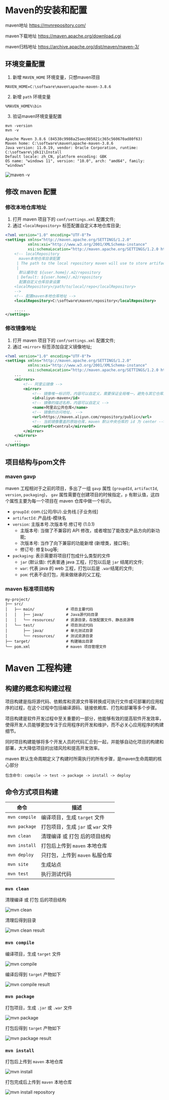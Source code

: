 # Maven的安装和配置

maven地址
https://mvnrepository.com/

maven下载地址
https://maven.apache.org/download.cgi

maven归档地址
https://archive.apache.org/dist/maven/maven-3/

## 环境变量配置

1. 新增 `MAVEN_HOME` 环境变量，只想maven项目

```text
MAVEN_HOME=C:\software\maven\apache-maven-3.8.6
```

2. 新增 `path` 环境变量

```text
%MAVEN_HOME%\bin
```

3. 验证maven环境变量配置

```text
mvn -version
mvn -v

Apache Maven 3.8.6 (84538c9988a25aec085021c365c560670ad80f63)
Maven home: C:\software\maven\apache-maven-3.8.6
Java version: 11.0.19, vendor: Oracle Corporation, runtime: C:\software\jdk11\Install
Default locale: zh_CN, platform encoding: GBK
OS name: "windows 11", version: "10.0", arch: "amd64", family: "windows"
```

![maven -v](./imgs/maven-version.png)

## 修改 maven 配置

### 修改本地仓库地址

1. 打开 maven 项目下的 `conf/settings.xml` 配置文件;
2. 通过 `<localRepository>` 标签配置自定义本地仓库目录;

```xml
<?xml version="1.0" encoding="UTF-8"?>
<settings xmlns="http://maven.apache.org/SETTINGS/1.2.0"
          xmlns:xsi="http://www.w3.org/2001/XMLSchema-instance"
          xsi:schemaLocation="http://maven.apache.org/SETTINGS/1.2.0 https://maven.apache.org/xsd/settings-1.2.0.xsd">
    <!-- localRepository
      maven本地仓库目录配置
     | The path to the local repository maven will use to store artifacts.
     |
      默认缓存在 ${user.home}/.m2/repository
     | Default: ${user.home}/.m2/repository
      配置自定义仓库目录设置
    <localRepository>/path/to/local/repo</localRepository>
    -->
    <!-- 配置maven本地仓库地址 -->
    <localRepository>C:\software\maven\repository</localRepository>

    .....
</settings>
```

### 修改镜像地址

1. 打开 maven 项目下的 `conf/settings.xml` 配置文件;
2. 通过 `<mirror>` 标签添加自定义镜像地址;

```xml
<?xml version="1.0" encoding="UTF-8"?>
<settings xmlns="http://maven.apache.org/SETTINGS/1.2.0"
          xmlns:xsi="http://www.w3.org/2001/XMLSchema-instance"
          xsi:schemaLocation="http://maven.apache.org/SETTINGS/1.2.0 https://maven.apache.org/xsd/settings-1.2.0.xsd">
    ...
    <mirrors>
        <!-- 阿里云镜像 -->
        <mirror>
            <!-- 镜像唯一标识符，内容可以自定义，需要保证全局唯一，避免与其它仓库的id重复 -->
            <id>aliyun-maven</id>
            <!-- 镜像的描述名称，内容可以自定义 -->
            <name>阿里云公共仓库</name>
            <!-- 镜像的访问地址， -->
            <url>https://maven.aliyun.com/repository/public</url>
            <!-- 当前镜像覆盖的原始仓库，maven 默认中央仓库的 id 为 center -->
            <mirrorOf>central</mirrorOf>
        </mirror>
    </mirrors>
    ...
</settings>
```

## 项目结构与pom文件

### maven gavp

maven 工程相对于之前的项目，多出了一组 `gavp` 属性 (`groupdId`, `artifactId`, `version`, `packaging`)， `gav`
属性需要在创建项目的时候指定，`p` 有默认值，这四个属性主要为每一个项目在 maven 仓库中做一个标识。

- `groupId`: com.{公司/BU}.业务线.[子业务线]
- `artifactId`: 产品线-模块名
- `version`: 主版本号.次版本号.修订号 (1.0.1)
    - 主版本号: 当做了不兼容的 API 修改，或者增加了能改变产品方向的新功能;
    - 次版本号: 当作了向下兼容的功能新增 (新增类，接口等);
    - 修订号: 修复bug等;
- `packaging`: 表示需要将项目打包成什么类型的文件
    - `jar` (默认值): 代表普通 java 工程，打包以后是 `jar` 结尾的文件;
    - `war`: 代表 java 的 web 工程，打包以后是 `.war`结尾的文件;
    - `pom`: 代表不会打包，用来做继承的父工程;

### maven 标准项目结构

```text
my-project/
├── src/
│   ├── main/              # 项目主要代码
│   │   ├── java/          # Java源代码目录
│   │   └── resources/     # 资源目录，存放配置文件、静态资源等
│   └── test/              # 项目测试代码
│       ├── java/          # 单元测试目录
│       └── resources/     # 测试资源目录
├── target/                # 构建输出目录
└── pom.xml                # maven 项目管理文件
```

# Maven 工程构建

## 构建的概念和构建过程

项目构建是指将源代码、依赖库和资源文件等转换成可执行文件或可部署的应用程序的过程，在这个过程中包括编译源码、链接依赖库、打包和部署等多个步骤。

项目构建是软件开发过程中至关重要的一部分，他能够有效的提高软件开发效率，使得开发人员能够更加专注于应用程序的开发和维护，而不必关心应用程序的构建细节。

同时项目构建能够将多个开发人员的代码汇合到一起，并能够自动化项目的构建和部署，大大降低项目的出错风险和提高开发效率。

maven 默认生命周期定义了构建时所需执行的所有步骤，是maven生命周期的核心部分

```text
包含命令: compile -> test -> package -> install -> deploy
```

## 命令方式项目构建

| 命令            | 描述                       |
|---------------|--------------------------|
| `mvn compile` | 编译项目，生成 `target` 文件      |
| `mvn package` | 打包项目，生成 `jar` 或 `war` 文件 |
| `mvn clean`   | 清理编译 或 打包 后的项目结构         |
| `mvn install` | 打包后上传到 `maven` 本地仓库      |
| `mvn deploy`  | 只打包，上传到 `maven` 私服仓库     |
| `mvn site`    | 生成站点                     |
| `mvn test`    | 执行测试代码                   |

### `mvn clean`

清理编译 或 打包 后的项目结构

![mvn clean](./imgs/mvn-clean-cmd.png)

清理后得到目录

![mvn clean result](./imgs/mvn-clean-result.png)

### `mvn compile`

编译项目，生成 `target` 文件

![mvn compile](./imgs/mvn-compile-cmd.png)

编译后得到 `target` 产物如下

![mvn compile result](./imgs/mvn-compile-result.png)

### `mvn package`

打包项目，生成 `.jar` 或 `.war` 文件

![mvn package](./imgs/mvn-package-cmd.png)

打包后得到 `target` 产物如下

![mvn package result](./imgs/mvn-package-result.png)


### `mvn install`

打包后上传到 `maven` 本地仓库

![mvn install](./imgs/mvn-install-cmd.png)

打包完成后上传到 `maven` 本地仓库

![mvn install repository](./imgs/mvn-install-repository.png)






